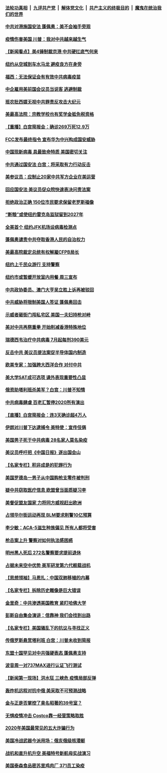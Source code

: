 ####  [法轮功真相](../../../../basic/blob/master/README.md?t=07011201) &nbsp;|&nbsp; [九评共产党](../../../../9ping.md/blob/master/README.md?t=07011201) &nbsp;|&nbsp; [解体党文化](../../../../jtdwh.md/blob/master/README.md?t=07011201)  &nbsp;|&nbsp; [共产主义的终极目的](../../../../gczydzjmd.md/blob/master/README.md?t=07011201) &nbsp;|&nbsp; [魔鬼在统治我们的世界](../../../../mgztzwmdsj.md/blob/master/README.md?t=07011201) 

#### [中共对港施国安法 蓬佩奥：美不会袖手旁观](../pages/nsc412/n12223421.md?t=07011201) 

#### [疫情伤害美国 川普：我对中共越来越生气](../pages/nsc412/n12223407.md?t=07011201) 

#### [【新闻看点】美4锤制裁京港 中共硬扛底气何来](../pages/nsc412/n12223141.md?t=07011201) 

#### [纽约从空城到车水马龙  避疫良方在身旁](../pages/nsc412/n12221562.md?t=07011201) 

#### [福西：无法保证会有有效中共病毒疫苗](../pages/nsc412/n12223027.md?t=07011201) 

#### [中企雇用美前国会议员当说客 逃避制裁](../pages/nsc412/n12222987.md?t=07011201) 

#### [班农批西媒无视中共罪责反攻击大纪元](../pages/nsc412/n12222770.md?t=07011201) 

#### [美最高法院：宗教学校也有奖学金抵免税资格](../pages/nsc412/n12222892.md?t=07011201) 

#### [【重播】白宫简报会：确诊269万死12.9万](../pages/nsc412/n12222860.md?t=07011201) 

#### [FCC发布最终指令 宣布华为中兴构成国安威胁](../pages/nsc412/n12222824.md?t=07011201) 

#### [中国现新病毒 具最致命特质 美国密切关注](../pages/nsc412/n12222596.md?t=07011201) 

#### [中共通过国安法 白宫：将采取有力行动反击](../pages/nsc412/n12222567.md?t=07011201) 

#### [美参议员：应制止20家中共军方企业在美运营](../pages/nsc412/n12222400.md?t=07011201) 

#### [回应国安法 美议员促众院快速表决问责法案](../pages/nsc412/n12222415.md?t=07011201) 

#### [拒绝政治正确 150位市民要求保留老罗斯福像](../pages/nsc412/n12222349.md?t=07011201) 

#### [“断粮”或使纽约雷克岛监狱留到2027年](../pages/nsc412/n12221023.md?t=07011201) 

#### [全美首个 纽约JFK机场设病毒检测点](../pages/nsc412/n12221026.md?t=07011201) 

#### [蓬佩奥谴责中共夺取香港人民的自治权力](../pages/nsc412/n12222042.md?t=07011201) 

#### [美最高院裁定总统有权解雇CFPB局长](../pages/nsc412/n12221214.md?t=07011201) 

#### [纽约上千民众游行 支持警察](../pages/nsc412/n12221038.md?t=07011201) 

#### [纽约市或暂缓开放室内用餐 周三宣布](../pages/nsc412/n12221029.md?t=07011201) 

#### [中共政协委员、澳门大亨吴立胜上诉再被驳回](../pages/nsc412/n12220621.md?t=07011201) 

#### [中共威胁将限制美国人签证 蓬佩奥回击](../pages/nsc412/n12220995.md?t=07011201) 

#### [示威者砸街门闯私宅区 美国一夫妇持枪对峙](../pages/nsc412/n12220702.md?t=07011201) 

#### [美对中共再祭重拳 开始削减香港特殊地位](../pages/nsc412/n12220482.md?t=07011201) 

#### [瑞德西韦治疗中共病毒 7月起每剂390美元](../pages/nsc412/n12220473.md?t=07011201) 

#### [反击中共  美议员提法案促半导体国内制造](../pages/nsc412/n12220479.md?t=07011201) 

#### [欧美专家：加强跨大西洋合作 对付中共](../pages/nsc412/n12220420.md?t=07011201) 

#### [美大学SAT成可选项 课外表现重要性凸显](../pages/nsc412/n12218516.md?t=07011201) 

#### [俄资助塔利班杀美军？白宫：川普不知情](../pages/nsc412/n12220309.md?t=07011201) 

#### [中共病毒肆虐 百老汇暂停2020所有演出](../pages/nsc412/n12220386.md?t=07011201) 

#### [【直播】白宫简报会：连3天确诊超4万人](../pages/nsc412/n12220209.md?t=07011201) 

#### [伊朗对川普下达逮捕令 美特使：宣传伎俩](../pages/nsc412/n12220063.md?t=07011201) 

#### [美国男子死于中共病毒 28名家人莫名染疫](../pages/nsc412/n12219853.md?t=07011201) 

#### [美议员呼吁把《中国日报》逐出国会山](../pages/nsc412/n12219500.md?t=07011201) 

#### [【名家专栏】积非成是的犯罪行为](../pages/nsc412/n12210310.md?t=07011201) 

#### [美国罗德岛一男子从中国购枪支零件被判刑](../pages/nsc412/n12218503.md?t=07011201) 

#### [疑中共窃取医疗信息 欧盟曾当面质疑习李](../pages/nsc412/n12219204.md?t=07011201) 

#### [美督促盟友国家 力将同方威视赶出欧洲](../pages/nsc412/n12217695.md?t=07011201) 

#### [占领华尔街运动再现 BLM要求削警10亿预算](../pages/nsc412/n12218559.md?t=07011201) 

#### [李少敏：ACA-5滋生种族偏见      所有人都将受害](../pages/nsc412/n12218783.md?t=07011201) 

#### [枪击案上升 警察对如何执法感困惑](../pages/nsc412/n12218514.md?t=07011201) 

#### [明州黑人死后 272名警察要求提前退休](../pages/nsc412/n12218512.md?t=07011201) 

#### [占据未来空中优势 美军研发第六代舰载战机](../pages/nsc412/n12218407.md?t=07011201) 

#### [【思想领袖】马恩扎：中国双肺移植的内幕](../pages/nsc412/n12047397.md?t=07011201) 

#### [【名家专栏】拆除历史雕像是巨大错误](../pages/nsc412/n12216707.md?t=07011201) 

#### [金里奇：中共渗透美国教育 紧盯哈佛大学](../pages/nsc412/n12217783.md?t=07011201) 

#### [彭斯自由集会演讲：信靠神 我们会找到出路](../pages/nsc412/n12217902.md?t=07011201) 

#### [【名家专栏】美国骚乱下的抗议与寻找正义](../pages/nsc412/n12216737.md?t=07011201) 

#### [传俄罗斯悬赏塔利班 白宫：川普未收到简报](../pages/nsc412/n12217600.md?t=07011201) 

#### [东盟十国罕见对中共强硬表态 蓬佩奥支持](../pages/nsc412/n12217571.md?t=07011201) 

#### [波音周一对737MAX进行认证飞行测试](../pages/nsc412/n12217519.md?t=07011201) 

#### [【新闻第一现场】洪水狂 三峡危 疫情局部反弹](../pages/nsc412/n12217350.md?t=07011201) 

#### [轰炸机远程对抗中俄 美采取不可预测战略](../pages/nsc412/n12205278.md?t=07011201) 

#### [金与正是否掌控了臭名昭著的39号室？](../pages/nsc412/n12217251.md?t=07011201) 

#### [无惧疫情冲击 Costco靠一经营策略取胜](../pages/nsc412/n12208222.md?t=07011201) 

#### [2020年美国最常见的五大诈骗行为](../pages/nsc412/n12216881.md?t=07011201) 

#### [美国冷战武器今派用场：俄亥俄级核潜艇](../pages/nsc412/n12216507.md?t=07011201) 

#### [战机和直升机升空 美福特号新航母实战演习](../pages/nsc412/n12216326.md?t=07011201) 

#### [美国泰森食品密苏里鸡肉厂 371员工染疫](../pages/nsc412/n12216590.md?t=07011201) 

